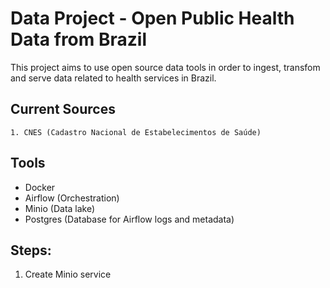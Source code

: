 # Data Project - Open Public Health Data from Brazil

This project aims to use open source data tools in order to ingest, transfom and serve data related to health services in Brazil.

## Current Sources

    1. CNES (Cadastro Nacional de Estabelecimentos de Saúde)

## Tools

- Docker
- Airflow (Orchestration)
- Minio (Data lake)
- Postgres (Database for Airflow logs and metadata)

## Steps:

1. Create Minio service 